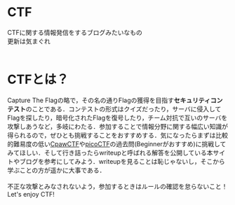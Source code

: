 # CTF
CTFに関する情報発信をするブログみたいなもの<br>
更新は気まぐれ<br><br>

# CTFとは？
Capture The Flagの略で，その名の通りFlagの獲得を目指す**セキュリティコンテスト**のことである．コンテストの形式はクイズだったり，サーバに侵入してFlagを探したり，暗号化されたFlagを復号したり，チーム対抗で互いのサーバを攻撃しあうなど，多岐にわたる．参加することで情報分野に関する幅広い知識が得られるので，ぜひとも挑戦することをおすすめする．気になったらまずは比較的難易度の低い[CpawCTF](https://ctf.cpaw.site/)や[picoCTF](https://picoctf.org/)の過去問(Beginnerがおすすめ)に挑戦してみてほしい．そして行き詰ったらwriteupと呼ばれる解答を公開している本サイトやブログを参考にしてみよう．writeupを見ることは恥じゃないし，そこから学ぶことの方が遥かに大事である．<br><br>
不正な攻撃とみなされないよう，参加するときはルールの確認を怠らないこと！Let's enjoy CTF!